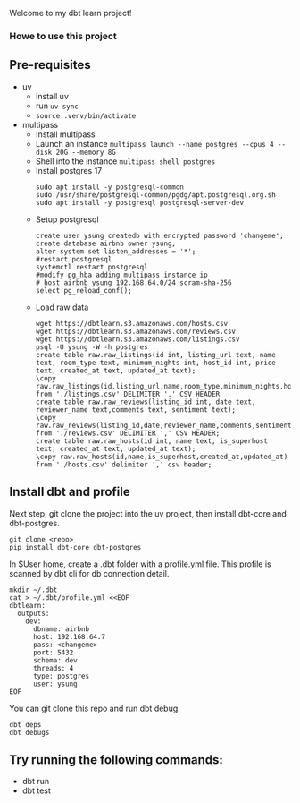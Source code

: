 Welcome to my dbt learn project!

### Howe to use this project
## Pre-requisites
* uv
  - install uv
  - run `uv sync`
  - `source .venv/bin/activate`
* multipass 
  - Install multipass
  - Launch an instance `multipass launch --name postgres --cpus 4 --disk 20G --memory 8G`
  - Shell into the instance `multipass shell postgres`
  - Install postgres 17
    ```
    sudo apt install -y postgresql-common
    sudo /usr/share/postgresql-common/pgdg/apt.postgresql.org.sh
    sudo apt install -y postgresql postgresql-server-dev
    ```
  - Setup postgresql
    ```
    create user ysung createdb with encrypted password 'changeme';
    create database airbnb owner ysung;
    alter system set listen_addresses = '*';
    #restart postgresql
    systemctl restart postgresql
    #modify pg_hba adding multipass instance ip
    # host airbnb ysung 192.168.64.0/24 scram-sha-256
    select pg_reload_conf();
    
    ```
  - Load raw data
    ```
    wget https://dbtlearn.s3.amazonaws.com/hosts.csv
    wget https://dbtlearn.s3.amazonaws.com/reviews.csv
    wget https://dbtlearn.s3.amazonaws.com/listings.csv
    psql -U ysung -W -h postgres 
    create table raw.raw_listings(id int, listing_url text, name text, room_type text, minimum_nights int, host_id int, price text, created_at text, updated_at text);
    \copy raw.raw_listings(id,listing_url,name,room_type,minimum_nights,host_id,price,created_at,updated_at) from './listings.csv' DELIMITER ',' CSV HEADER
    create table raw.raw_reviews(listing_id int, date text, reviewer_name text,comments text, sentiment text);
    \copy raw.raw_reviews(listing_id,date,reviewer_name,comments,sentiment) from './reviews.csv' DELIMITER ',' CSV HEADER;
    create table raw.raw_hosts(id int, name text, is_superhost text, created_at text, updated_at text);
    \copy raw.raw_hosts(id,name,is_superhost,created_at,updated_at) from './hosts.csv' delimiter ',' csv header;
    ```
## Install dbt and profile
Next step, git clone the project into the uv project, then install dbt-core and dbt-postgres.
```
git clone <repo>
pip install dbt-core dbt-postgres
```
In $User home, create a .dbt folder with a profile.yml file. This profile is scanned by dbt cli for db connection detail. 
  ```
  mkdir ~/.dbt
  cat > ~/.dbt/profile.yml <<EOF
  dbtlearn:
    outputs:
      dev:
        dbname: airbnb
        host: 192.168.64.7
        pass: <changeme>
        port: 5432
        schema: dev
        threads: 4
        type: postgres
        user: ysung
  EOF

  ```
You can git clone this repo and run dbt debug.
```
dbt deps
dbt debugs
```
## Try running the following commands:
- dbt run
- dbt test
